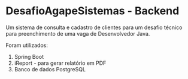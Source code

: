 # DesafioAgapeSistemas - Backend

Um sistema de consulta e cadastro de clientes para um desafio técnico para preenchimento de uma vaga de Desenvolvedor Java.

Foram utilizados:
1. Spring Boot
2. iReport - para gerar relatório em PDF
3. Banco de dados PostgreSQL
